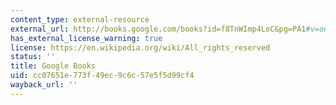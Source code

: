 ```yaml
---
content_type: external-resource
external_url: http://books.google.com/books?id=f8TnWImp4LoC&pg=PA1#v=onepage
has_external_license_warning: true
license: https://en.wikipedia.org/wiki/All_rights_reserved
status: ''
title: Google Books
uid: cc07651e-773f-49ec-9c6c-57e5f5d99cf4
wayback_url: ''
---
```

